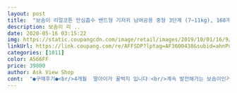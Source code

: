 ```yaml
---
layout: post 
title:  "보솜이 리얼코튼 안심흡수 밴드형 기저귀 남여공용 중형 3단계 (7~11kg), 168개" 
description: 보솜이 리 ..
date: 2020-05-16 03:15:22 
img: https://static.coupangcdn.com/image/retail/images/2019/10/01/16/9/f248adf6-b2bc-4044-8bab-9d98c10a0704.jpg 
linkUrl: https://link.coupang.com/re/AFFSDP?lptag=AF3600438&subid=ahnPublicAsk&pageKey=310251873&itemId=978127328&vendorItemId=5393783998&traceid=V0-113-bbf0a27348aa65e9 
categories: [1011] 
color: A566FF 
price: 39800 
author: Ask View Shop 
cont:  "●구매후기●<br/>4개월  딸아이가 꿀벅지 입니다♡<br/>계속 발전해가는 보솜이인거 같아요<br/>그리고 흡수력이 좋아 금방 쉬해도 흡수가 잘되서 엉덩으거 뽀송해요<br/>그만큼 믿고 쓰는거 같아요<br/>기저귀 갈아줄때 흡수가 잘되는지 만져 보니 역시<br/>뒤집기가 시작되고 움직임이 많아 졌는데 안심가드와 다리밴드 덕분에<br/>또 안심 흡수 통로가 있어서 소변도 안세요<br/>무엇보다 새지 않고 안심흡수 천연코튼!!!<br/>밤 기저귀도 사용해도 만족해요♡♡<br/>배송도 빠르고 기저귀 디자인도 이쁘고♡<br/>보들보들 해서 아기에게 자극없이 입혀줄수 있어서 넘 좋아요<br/>보솜이 4아이중 3아이째 보솜이 사용합니다♡<br/>보솜이는 발진이 금방 없어져요<br/>새지 않아 매우 만족해요.<br/>^^<br/>아기 신생아 시절부터 보솜이사용했는데 만족해서 중형도 보솜이로 선택했어요.<br/><br/>아기가 불편해 하지도 않고 칭얼거리지도 않아요<br/>아기가 자극없이 착용할 수 있어서 좋아요<br/>안커버가 코튼이 함유되어 있어서 그런지 부드럽고 발진 없는게 마음에 들어 계속 사용할 생각이에요.<br/><br/>여자아이라 밑이 조금 예민한데.<br/>.<br/> 보솜이는 맘 편하게 사용하고 있습니다<br/>완젼 맘에 드는 보솜이♡♡<br/>우선 부드러운 촉감을 가지고 있어요<br/>잘 사용할께요^^<br/>잘 사용할께용!!!!<br/>조금 예민한 아기라 금방 발진이 생기는데.<br/>.<br/><br/>천연코튼이라 그런지 아기 민감한 부분뿐만아니라 찍찍이 부분까지도 부드러워서<br/>타브랜드에 비해 흡수가 빠르고 되묻어남이 없는게 느껴지네요.<br/><br/>한참 뒤집기 연습하는데 좌우로 해도 안심하고 사용할 수 있어요♡<br/>" 
---
```

